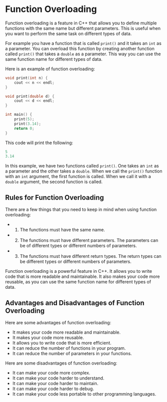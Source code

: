 # Function Overloading

Function overloading is a feature in C++ that allows you to define multiple functions with the same name but different parameters. This is useful when you want to perform the same task on different types of data.

For example you have a function that is called `print()` and it takes an `int` as a parameter. You can overload this function by creating another function called `print()` that takes a `double` as a parameter. This way you can use the same function name for different types of data.

Here is an example of function overloading:

```c++
void print(int n) {
    cout << n << endl;
}

void print(double d) {
    cout << d << endl;
}

int main() {
    print(5);
    print(3.14);
    return 0;
}
```

This code will print the following:

```c++
5
3.14
```

In this example, we have two functions called `print()`. One takes an `int` as a parameter and the other takes a `double`. When we call the `print()` function with an `int` argument, the first function is called. When we call it with a `double` argument, the second function is called.

## Rules for Function Overloading

There are a few things that you need to keep in mind when using function overloading:

* 1. The functions must have the same name.

* 2. The functions must have different parameters. The parameters can be of different types or different numbers of parameters.

* 3. The functions must have different return types. The return types can be different types or different numbers of parameters.

Function overloading is a powerful feature in C++. It allows you to write code that is more readable and maintainable. It also makes your code more reusable, as you can use the same function name for different types of data.

## Advantages and Disadvantages of Function Overloading

Here are some advantages of function overloading:

* It makes your code more readable and maintainable.
* It makes your code more reusable.
* It allows you to write code that is more efficient.
* It can reduce the number of functions in your program.
* It can reduce the number of parameters in your functions.

Here are some disadvantages of function overloading:

* It can make your code more complex.
* It can make your code harder to understand.
* It can make your code harder to maintain.
* It can make your code harder to debug.
* It can make your code less portable to other programming languages.
